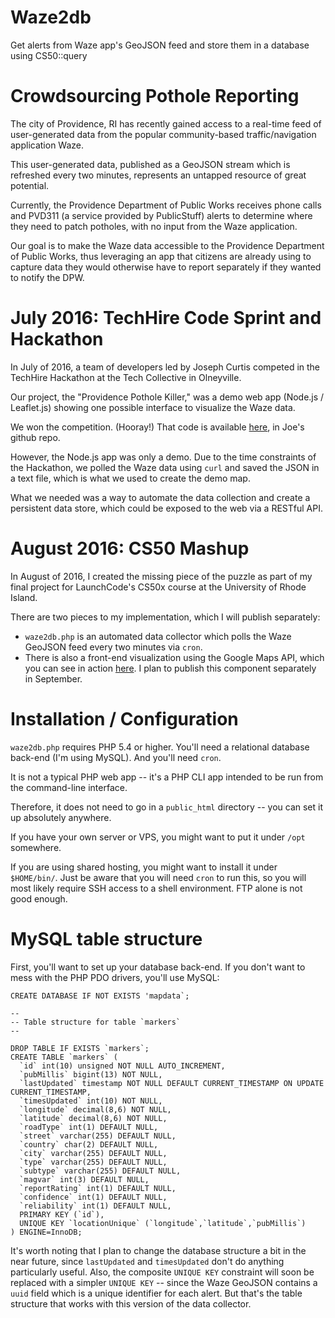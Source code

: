 # Waze2db
Get alerts from Waze app's GeoJSON feed and store them in a database using CS50::query

# Crowdsourcing Pothole Reporting
The city of Providence, RI has recently gained access to a real-time feed of user-generated data from the popular community-based traffic/navigation application Waze.

This user-generated data, published as a GeoJSON stream which is refreshed every two minutes, represents an untapped resource of great potential.

Currently, the Providence Department of Public Works receives phone calls and PVD311 (a service provided by PublicStuff) alerts to determine where they need to patch potholes, with no input from the Waze application.

Our goal is to make the Waze data accessible to the Providence Department of Public Works, thus leveraging an app that citizens are already using to capture data they would otherwise have to report separately if they wanted to notify the DPW.

# July 2016: TechHire Code Sprint and Hackathon
In July of 2016, a team of developers led by Joseph Curtis competed in the TechHire Hackathon at the Tech Collective in Olneyville.

Our project, the "Providence Pothole Killer," was a demo web app (Node.js / Leaflet.js) showing one possible interface to visualize the Waze data.

We won the competition. (Hooray!) That code is available [here](https://github.com/toklok/pvdHack), in Joe's github repo.

However, the Node.js app was only a demo. Due to the time constraints of the Hackathon, we polled the Waze data using `curl` and saved the JSON in a text file, which is what we used to create the demo map.

What we needed was a way to automate the data collection and create a persistent data store, which could be exposed to the web via a RESTful API.

# August 2016: CS50 Mashup
In August of 2016, I created the missing piece of the puzzle as part of my final project for LaunchCode's CS50x course at the University of Rhode Island.

There are two pieces to my implementation, which I will publish separately:

* `waze2db.php` is an automated data collector which polls the Waze GeoJSON feed every two minutes via `cron`.
* There is also a front-end visualization using the Google Maps API, which you can see in action [here](http://pvdpotholedb.hotwebmatter.com/map.html). I plan to publish this component separately in September.

# Installation / Configuration

`waze2db.php` requires PHP 5.4 or higher. You'll need a relational database back-end (I'm using MySQL). And you'll need `cron`.

It is not a typical PHP web app -- it's a PHP CLI app intended to be run from the command-line interface.

Therefore, it does not need to go in a `public_html` directory --  you can set it up absolutely anywhere.

If you have your own server or VPS, you might want to put it under `/opt` somewhere.

If you are using shared hosting, you might want to install it under `$HOME/bin/`. Just be aware that you will need `cron` to run this, so you will most likely require SSH access to a shell environment. FTP alone is not good enough.

# MySQL table structure

First, you'll want to set up your database back-end. If you don't want to mess with the PHP PDO drivers, you'll use MySQL:

    CREATE DATABASE IF NOT EXISTS 'mapdata`;
    
    -- 
    -- Table structure for table `markers`
    -- 
    
    DROP TABLE IF EXISTS `markers`;
    CREATE TABLE `markers` (
      `id` int(10) unsigned NOT NULL AUTO_INCREMENT,
      `pubMillis` bigint(13) NOT NULL,
      `lastUpdated` timestamp NOT NULL DEFAULT CURRENT_TIMESTAMP ON UPDATE CURRENT_TIMESTAMP,
      `timesUpdated` int(10) NOT NULL,
      `longitude` decimal(8,6) NOT NULL,
      `latitude` decimal(8,6) NOT NULL,
      `roadType` int(1) DEFAULT NULL,
      `street` varchar(255) DEFAULT NULL,
      `country` char(2) DEFAULT NULL,
      `city` varchar(255) DEFAULT NULL,
      `type` varchar(255) DEFAULT NULL,
      `subtype` varchar(255) DEFAULT NULL,
      `magvar` int(3) DEFAULT NULL,
      `reportRating` int(1) DEFAULT NULL,
      `confidence` int(1) DEFAULT NULL,
      `reliability` int(1) DEFAULT NULL,
      PRIMARY KEY (`id`),
      UNIQUE KEY `locationUnique` (`longitude`,`latitude`,`pubMillis`)
    ) ENGINE=InnoDB;

It's worth noting that I plan to change the database structure a bit in the near future, since `lastUpdated` and `timesUpdated` don't do anything particularly useful. Also, the composite `UNIQUE KEY` constraint will soon be replaced with a simpler `UNIQUE KEY` -- since the Waze GeoJSON contains a `uuid` field which is a unique identifier for each alert. But that's the table structure that works with this version of the data collector.

